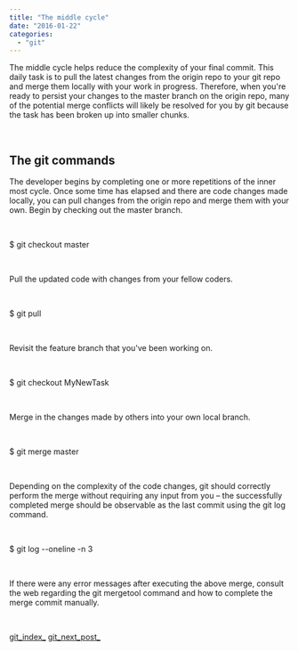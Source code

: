 ```yaml
---
title: "The middle cycle"
date: "2016-01-22"
categories: 
  - "git"
---
```


The middle cycle helps reduce the complexity of your final commit. This daily task is to pull the latest changes from the origin repo to your git repo and merge them locally with your work in progress. Therefore, when you're ready to persist your changes to the master branch on the origin repo, many of the potential merge conflicts will likely be resolved for you by git because the task has been broken up into smaller chunks.

 

## The git commands

The developer begins by completing one or more repetitions of the inner most cycle. Once some time has elapsed and there are code changes made locally, you can pull changes from the origin repo and merge them with your own. Begin by checking out the master branch.

 

$ git checkout master

 

Pull the updated code with changes from your fellow coders.

 

$ git pull

 

Revisit the feature branch that you've been working on.

 

$ git checkout MyNewTask

 

Merge in the changes made by others into your own local branch.

 

$ git merge master

 

Depending on the complexity of the code changes, git should correctly perform the merge without requiring any input from you – the successfully completed merge should be observable as the last commit using the git log command.

 

$ git log --oneline -n 3

 

If there were any error messages after executing the above merge, consult the web regarding the git mergetool command and how to complete the merge commit manually.

 

[git\_index\_](http://lifebeyondfife.com/git/) [git\_next\_post\_](http://lifebeyondfife.com/the-inner-cycle/)
